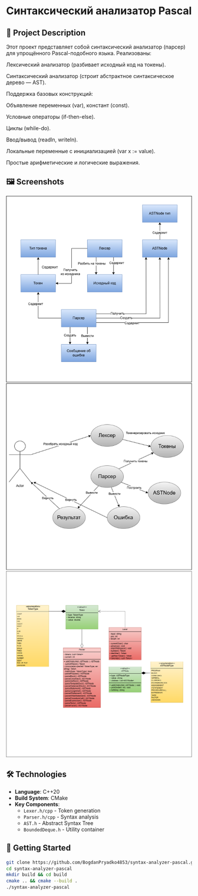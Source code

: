 # Синтаксический анализатор Pascal

## 📖 Project Description

Этот проект представляет собой синтаксический анализатор (парсер) для упрощённого Pascal-подобного языка.
Реализованы:

Лексический анализатор (разбивает исходный код на токены).

Синтаксический анализатор (строит абстрактное синтаксическое дерево — AST).

Поддержка базовых конструкций:

Объявление переменных (var), констант (const).

Условные операторы (if-then-else).

Циклы (while-do).

Ввод/вывод (readln, writeln).

Локальные переменные с инициализацией (var x := value).

Простые арифметические и логические выражения.


## 🖼️ Screenshots

<div align="center">
  <img src="img/ob.png" alt="">
  <img src="img/usc.png" alt="" >
  
  <img src="img/cl.png" alt="">

</div>

## 🛠️ Technologies
- **Language**: C++20
- **Build System**: CMake
- **Key Components**:
  - `Lexer.h/cpp` - Token generation
  - `Parser.h/cpp` - Syntax analysis
  - `AST.h` - Abstract Syntax Tree
  - `BoundedDeque.h` - Utility container

## 🚀 Getting Started
```bash
git clone https://github.com/BogdanPryadko4853/syntax-analyzer-pascal.git
cd syntax-analyzer-pascal
mkdir build && cd build
cmake .. && cmake --build .
./syntax-analyzer-pascal
